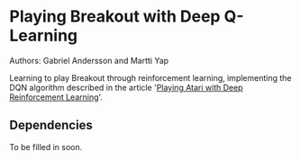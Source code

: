 # Playing Breakout with Deep Q-Learning

Authors: Gabriel Andersson and Martti Yap 

Learning to play Breakout through reinforcement learning, implementing the DQN algorithm described in the article '[Playing Atari with Deep Reinforcement Learning](https://www.cs.toronto.edu/~vmnih/docs/dqn.pdf)'.  

## Dependencies

To be filled in soon.

